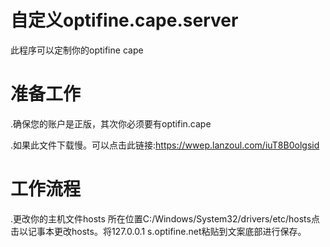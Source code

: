 # 自定义optifine.cape.server
此程序可以定制你的optifine cape
# 准备工作
.确保您的账户是正版，其次你必须要有optifin.cape
 
.如果此文件下载慢。可以点击此链接:https://wwep.lanzoul.com/iuT8B0olgsid
# 工作流程
.更改你的主机文件hosts 所在位置C:/Windows/System32/drivers/etc/hosts点击以记事本更改hosts。将127.0.0.1 s.optifine.net粘贴到文案底部进行保存。
